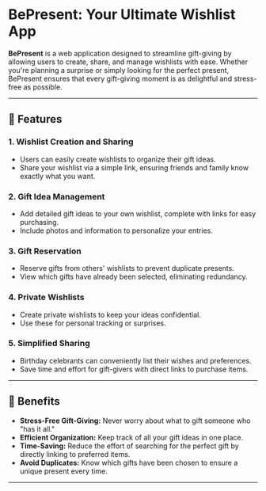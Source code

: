 # BePresent: Your Ultimate Wishlist App

**BePresent** is a web application designed to streamline gift-giving by allowing users to create, share, and manage wishlists with ease. Whether you're planning a surprise or simply looking for the perfect present, BePresent ensures that every gift-giving moment is as delightful and stress-free as possible. 

---

## 🎁 Features

### 1. **Wishlist Creation and Sharing**
- Users can easily create wishlists to organize their gift ideas.
- Share your wishlist via a simple link, ensuring friends and family know exactly what you want.

### 2. **Gift Idea Management**
- Add detailed gift ideas to your own wishlist, complete with links for easy purchasing.
- Include photos and information to personalize your entries.

### 3. **Gift Reservation**
- Reserve gifts from others' wishlists to prevent duplicate presents.
- View which gifts have already been selected, eliminating redundancy.

### 4. **Private Wishlists**
- Create private wishlists to keep your ideas confidential.
- Use these for personal tracking or surprises.

### 5. **Simplified Sharing**
- Birthday celebrants can conveniently list their wishes and preferences.
- Save time and effort for gift-givers with direct links to purchase items.

---

## 🚀 Benefits

- **Stress-Free Gift-Giving:** Never worry about what to gift someone who "has it all."
- **Efficient Organization:** Keep track of all your gift ideas in one place.
- **Time-Saving:** Reduce the effort of searching for the perfect gift by directly linking to preferred items.
- **Avoid Duplicates:** Know which gifts have been chosen to ensure a unique present every time.

---
